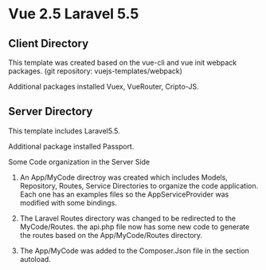 # Vue 2.5 Laravel 5.5

## Client Directory
This template was created based on the vue-cli and vue init webpack packages. (git repository: vuejs-templates/webpack)

Additional packages installed Vuex, VueRouter, Cripto-JS.

## Server Directory
This template includes Laravel5.5.

Additional package installed Passport.


Some Code organization in the Server Side
1. An App/MyCode directroy was created which includes Models, Repository, Routes, Service Directories to organize the code application. Each one has an examples files so the AppServiceProvider was modified with some bindings.

2. The Laravel Routes directory was changed to be redirected to the MyCode/Routes. the api.php file now has some new code to generate the routes based on the App/MyCode/Routes directory.

3. The App/MyCode was added to the Composer.Json file in the section autoload.
